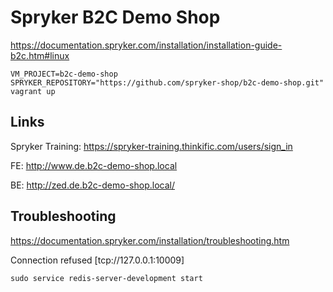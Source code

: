 # Spryker B2C Demo Shop



https://documentation.spryker.com/installation/installation-guide-b2c.htm#linux

    
    VM_PROJECT=b2c-demo-shop SPRYKER_REPOSITORY="https://github.com/spryker-shop/b2c-demo-shop.git" vagrant up



## Links

Spryker Training:
https://spryker-training.thinkific.com/users/sign_in

FE:
http://www.de.b2c-demo-shop.local

BE:
http://zed.de.b2c-demo-shop.local/


## Troubleshooting
https://documentation.spryker.com/installation/troubleshooting.htm

Connection refused [tcp://127.0.0.1:10009]
    
    sudo service redis-server-development start

